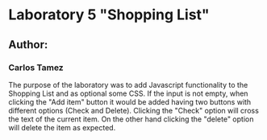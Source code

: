 <h1>Laboratory 5 "Shopping List"</h1>
<h2>Author:</h2>
<h3>Carlos Tamez</h3>
<p>
  The purpose of the laboratory was to add Javascript functionality to the
  Shopping List and as optional some CSS. If the input is not empty, when
  clicking the "Add item" button it would be added having two buttons with
  different options (Check and Delete).
  Clicking the "Check" option will cross the text of the current item.
  On the other hand clicking the "delete" option will delete the item as expected. 
</p>
